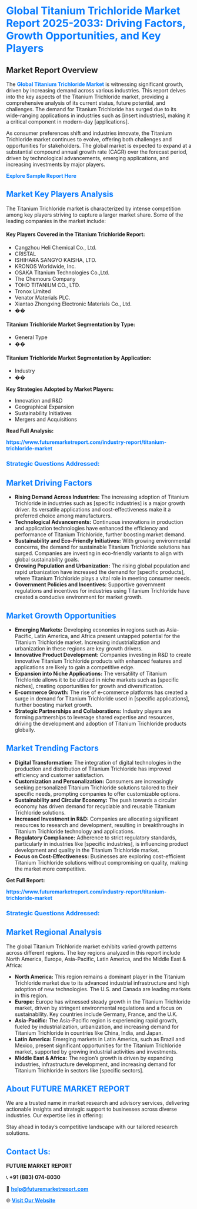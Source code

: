 <h1 style="color: #007BFF;">Global Titanium Trichloride Market Report 2025-2033: Driving Factors, Growth Opportunities, and Key Players</h1>

<section id="overview">
<h2>Market Report Overview</h2>
<p>The <a href="https://www.futuremarketreport.com/industry-report/titanium-trichloride-market" style="color: #007BFF; text-decoration: none;"><strong>Global Titanium Trichloride Market</strong></a> is witnessing significant growth, driven by increasing demand across various industries. This report delves into the key aspects of the Titanium Trichloride market, providing a comprehensive analysis of its current status, future potential, and challenges. The demand for Titanium Trichloride has surged due to its wide-ranging applications in industries such as [insert industries], making it a critical component in modern-day [applications].</p>
<p>As consumer preferences shift and industries innovate, the Titanium Trichloride market continues to evolve, offering both challenges and opportunities for stakeholders. The global market is expected to expand at a substantial compound annual growth rate (CAGR) over the forecast period, driven by technological advancements, emerging applications, and increasing investments by major players.</p>
</section>

<section id="overview">
<p><a href="https://www.futuremarketreport.com/request-sample/reportId=114073" style="color: #007BFF; text-decoration: none;"><strong>Explore Sample Report Here</strong></a></p>
</section>

<section id="key-players">
<h2 style="color: #007BFF;">Market Key Players Analysis</h2>
<p>The Titanium Trichloride market is characterized by intense competition among key players striving to capture a larger market share. Some of the leading companies in the market include:</p>
<h4>Key Players Covered in the Titanium Trichloride Report:</h4>
<ul><li>Cangzhou Heli Chemical Co., Ltd.</li><li>CRISTAL</li><li>ISHIHARA SANGYO KAISHA, LTD.</li><li>KRONOS Worldwide, Inc.</li><li>OSAKA Titanium Technologies Co.,Ltd.</li><li>The Chemours Company</li><li>TOHO TITANIUM CO., LTD.</li><li>Tronox Limited</li><li>Venator Materials PLC.</li><li>Xiantao Zhongxing Electronic Materials Co., Ltd.</li><li>��</li></ul>
<h4>Titanium Trichloride Market Segmentation by Type:</h4>
<ul><li>General Type</li><li>��</li></ul>

<h4>Titanium Trichloride Market Segmentation by Application:</h4>
<ul><li>Industry</li><li>��</li></ul>
<p><strong>Key Strategies Adopted by Market Players:</strong></p>
<ul>
<li>Innovation and R&D</li>
<li>Geographical Expansion</li>
<li>Sustainability Initiatives</li>
<li>Mergers and Acquisitions</li>
</ul>
</section>

<section>
<p><strong>Read Full Analysis: </strong></p><a href="https://www.futuremarketreport.com/industry-report/titanium-trichloride-market" style="color: #007BFF; text-decoration: none;"><strong>https://www.futuremarketreport.com/industry-report/titanium-trichloride-market</strong></a>
<h3 style="color: #007BFF;">Strategic Questions Addressed:</h3>
</section>

<section id="driving-factors">
<h2 style="color: #007BFF;">Market Driving Factors</h2>
<ul>
<li><strong>Rising Demand Across Industries:</strong> The increasing adoption of Titanium Trichloride in industries such as [specific industries] is a major growth driver. Its versatile applications and cost-effectiveness make it a preferred choice among manufacturers.</li>
<li><strong>Technological Advancements:</strong> Continuous innovations in production and application technologies have enhanced the efficiency and performance of Titanium Trichloride, further boosting market demand.</li>
<li><strong>Sustainability and Eco-Friendly Initiatives:</strong> With growing environmental concerns, the demand for sustainable Titanium Trichloride solutions has surged. Companies are investing in eco-friendly variants to align with global sustainability goals.</li>
<li><strong>Growing Population and Urbanization:</strong> The rising global population and rapid urbanization have increased the demand for [specific products], where Titanium Trichloride plays a vital role in meeting consumer needs.</li>
<li><strong>Government Policies and Incentives:</strong> Supportive government regulations and incentives for industries using Titanium Trichloride have created a conducive environment for market growth.</li>
</ul>
</section>

<section id="growth-opportunities">
<h2 style="color: #007BFF;">Market Growth Opportunities</h2>
<ul>
<li><strong>Emerging Markets:</strong> Developing economies in regions such as Asia-Pacific, Latin America, and Africa present untapped potential for the Titanium Trichloride market. Increasing industrialization and urbanization in these regions are key growth drivers.</li>
<li><strong>Innovative Product Development:</strong> Companies investing in R&D to create innovative Titanium Trichloride products with enhanced features and applications are likely to gain a competitive edge.</li>
<li><strong>Expansion into Niche Applications:</strong> The versatility of Titanium Trichloride allows it to be utilized in niche markets such as [specific niches], creating opportunities for growth and diversification.</li>
<li><strong>E-commerce Growth:</strong> The rise of e-commerce platforms has created a surge in demand for Titanium Trichloride used in [specific applications], further boosting market growth.</li>
<li><strong>Strategic Partnerships and Collaborations:</strong> Industry players are forming partnerships to leverage shared expertise and resources, driving the development and adoption of Titanium Trichloride products globally.</li>
</ul>
</section>

<section id="trending-factors">
<h2 style="color: #007BFF;">Market Trending Factors</h2>
<ul>
<li><strong>Digital Transformation:</strong> The integration of digital technologies in the production and distribution of Titanium Trichloride has improved efficiency and customer satisfaction.</li>
<li><strong>Customization and Personalization:</strong> Consumers are increasingly seeking personalized Titanium Trichloride solutions tailored to their specific needs, prompting companies to offer customizable options.</li>
<li><strong>Sustainability and Circular Economy:</strong> The push towards a circular economy has driven demand for recyclable and reusable Titanium Trichloride solutions.</li>
<li><strong>Increased Investment in R&D:</strong> Companies are allocating significant resources to research and development, resulting in breakthroughs in Titanium Trichloride technology and applications.</li>
<li><strong>Regulatory Compliance:</strong> Adherence to strict regulatory standards, particularly in industries like [specific industries], is influencing product development and quality in the Titanium Trichloride market.</li>
<li><strong>Focus on Cost-Effectiveness:</strong> Businesses are exploring cost-efficient Titanium Trichloride solutions without compromising on quality, making the market more competitive.</li>
</ul>
</section>

<section>
<p><strong>Get Full Report: </strong></p><a href="https://www.futuremarketreport.com/industry-report/titanium-trichloride-market" style="color: #007BFF; text-decoration: none;"><strong>https://www.futuremarketreport.com/industry-report/titanium-trichloride-market</strong></a>
<h3 style="color: #007BFF;">Strategic Questions Addressed:</h3>
</section>


<section id="regional-analysis">
<h2 style="color: #007BFF;">Market Regional Analysis</h2>
<p>The global Titanium Trichloride market exhibits varied growth patterns across different regions. The key regions analyzed in this report include North America, Europe, Asia-Pacific, Latin America, and the Middle East & Africa:</p>
<ul>
<li><strong>North America:</strong> This region remains a dominant player in the Titanium Trichloride market due to its advanced industrial infrastructure and high adoption of new technologies. The U.S. and Canada are leading markets in this region.</li>
<li><strong>Europe:</strong> Europe has witnessed steady growth in the Titanium Trichloride market, driven by stringent environmental regulations and a focus on sustainability. Key countries include Germany, France, and the U.K.</li>
<li><strong>Asia-Pacific:</strong> The Asia-Pacific region is experiencing rapid growth, fueled by industrialization, urbanization, and increasing demand for Titanium Trichloride in countries like China, India, and Japan.</li>
<li><strong>Latin America:</strong> Emerging markets in Latin America, such as Brazil and Mexico, present significant opportunities for the Titanium Trichloride market, supported by growing industrial activities and investments.</li>
<li><strong>Middle East & Africa:</strong> The region’s growth is driven by expanding industries, infrastructure development, and increasing demand for Titanium Trichloride in sectors like [specific sectors].</li>
</ul>
</section>

<footer>
<h2 style="color: #007BFF;">About FUTURE MARKET REPORT</h2>
<p>We are a trusted name in market research and advisory services, delivering actionable insights and strategic support to businesses across diverse industries. Our expertise lies in offering:</p>

<p>Stay ahead in today’s competitive landscape with our tailored research solutions.</p>

<h2 style="color: #007BFF;">Contact Us:</h2>
<p><strong>FUTURE MARKET REPORT</strong></p>
<p>📞 <strong>+91 (883) 074-8030</strong></p>
<p>📧 <strong><a href="mailto:help@futuremarketreport.com" style="color: #007BFF;">help@futuremarketreport.com</a></strong></p>
<p>🌐 <strong><a href="https://www.futuremarketreport.com/" style="color: #007BFF;">Visit Our Website</a></strong></p>
</footer>